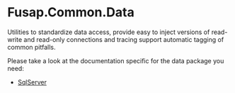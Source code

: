# Fusap.Common.Data

Utilities to standardize data access, provide easy to inject versions of read-write and read-only connections and tracing support automatic tagging of common pitfalls.

Please take a look at the documentation specific for the data package you need:

* [SqlServer](docs/sqlserver.md)